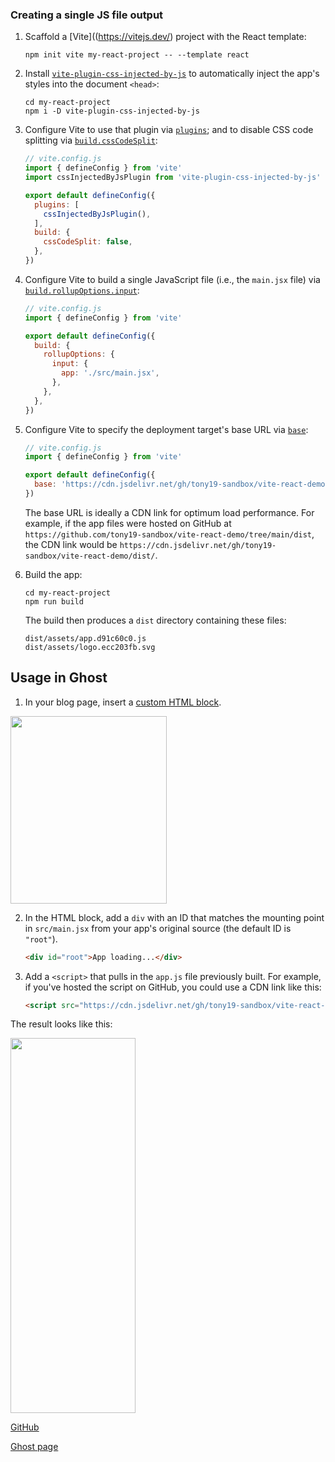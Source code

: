 ### Creating a single JS file output

1. Scaffold a [Vite]((https://vitejs.dev/) project with the React template:

   ```shell
   npm init vite my-react-project -- --template react
   ```

2. Install [`vite-plugin-css-injected-by-js`](https://www.npmjs.com/package/vite-plugin-css-injected-by-js?activeTab=readme) to automatically inject the app's styles into the document `<head>`:

   ```shell
   cd my-react-project
   npm i -D vite-plugin-css-injected-by-js
   ```

3. Configure Vite to use that plugin via [`plugins`](https://vitejs.dev/config/#plugins); and to disable CSS code splitting via [`build.cssCodeSplit`](https://vitejs.dev/config/#build-csscodesplit):

   ```js
   // vite.config.js
   import { defineConfig } from 'vite'
   import cssInjectedByJsPlugin from 'vite-plugin-css-injected-by-js'

   export default defineConfig({
     plugins: [
       cssInjectedByJsPlugin(),
     ],
     build: {
       cssCodeSplit: false,
     },
   })
   ```

4. Configure Vite to build a single JavaScript file (i.e., the `main.jsx` file) via [`build.rollupOptions.input`](https://vitejs.dev/config/#build-rollupoptions):

   ```js
   // vite.config.js
   import { defineConfig } from 'vite'

   export default defineConfig({
     build: {
       rollupOptions: {
         input: {
           app: './src/main.jsx',
         },
       },
     },
   })
   ```

5. Configure Vite to specify the deployment target's base URL via [`base`](https://vitejs.dev/config/#base):

   ```js
   // vite.config.js
   import { defineConfig } from 'vite'

   export default defineConfig({
     base: 'https://cdn.jsdelivr.net/gh/tony19-sandbox/vite-react-demo/dist/',
   })
   ```

   The base URL is ideally a CDN link for optimum load performance. For example, if the app files were hosted on GitHub at `https://github.com/tony19-sandbox/vite-react-demo/tree/main/dist`, the CDN link would be `https://cdn.jsdelivr.net/gh/tony19-sandbox/vite-react-demo/dist/`.

6. Build the app:

   ```shell
   cd my-react-project
   npm run build
   ```

   The build then produces a `dist` directory containing these files:

   ```none
   dist/assets/app.d91c60c0.js
   dist/assets/logo.ecc203fb.svg
   ```

## Usage in Ghost

1. In your blog page, insert a [custom HTML block](https://ghost.org/help/using-the-editor/#adding-custom-html).

<img src="https://i.stack.imgur.com/8j16M.png" width="250" height="300">

2. In the HTML block, add a `div` with an ID that matches the mounting point in `src/main.jsx` from your app's original source (the default ID is `"root"`).

    ```html
    <div id="root">App loading...</div>
    ```

3. Add a `<script>` that pulls in the `app.js` file previously built. For example, if you've hosted the script on GitHub, you could use a CDN link like this:

    ```html
    <script src="https://cdn.jsdelivr.net/gh/tony19-sandbox/vite-react-demo/dist/assets/app.d91c60c0.js"></script>
    ```

The result looks like this:

<img src="https://i.stack.imgur.com/4LW82.png" width="200" height="600">

[GitHub](https://github.com/tony19-sandbox/vite-react-single-js-file)

[Ghost page](https://react-app-in-ghost.ghost.io/p/bcab0f9f-070c-4dbf-bfed-11edf121d38a/)
